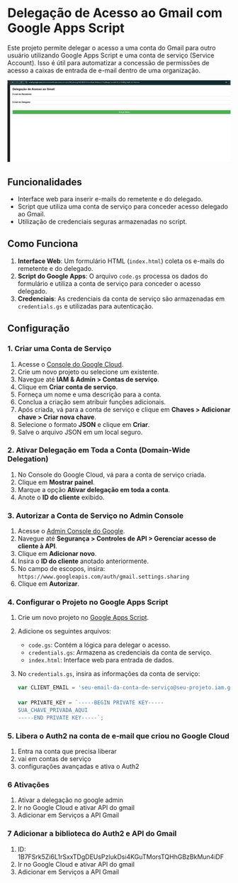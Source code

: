 # Delegação de Acesso ao Gmail com Google Apps Script

Este projeto permite delegar o acesso a uma conta do Gmail para outro usuário utilizando Google Apps Script e uma conta de serviço (Service Account). Isso é útil para automatizar a concessão de permissões de acesso a caixas de entrada de e-mail dentro de uma organização.

![alt text](image.png)

## Funcionalidades

- Interface web para inserir e-mails do remetente e do delegado.
- Script que utiliza uma conta de serviço para conceder acesso delegado ao Gmail.
- Utilização de credenciais seguras armazenadas no script.

## Como Funciona

1. **Interface Web**: Um formulário HTML (`index.html`) coleta os e-mails do remetente e do delegado.
2. **Script do Google Apps**: O arquivo `code.gs` processa os dados do formulário e utiliza a conta de serviço para conceder o acesso delegado.
3. **Credenciais**: As credenciais da conta de serviço são armazenadas em `credentials.gs` e utilizadas para autenticação.

## Configuração

### 1. Criar uma Conta de Serviço

1. Acesse o [Console do Google Cloud](https://console.cloud.google.com/).
2. Crie um novo projeto ou selecione um existente.
3. Navegue até **IAM & Admin > Contas de serviço**.
4. Clique em **Criar conta de serviço**.
5. Forneça um nome e uma descrição para a conta.
6. Conclua a criação sem atribuir funções adicionais.
7. Após criada, vá para a conta de serviço e clique em **Chaves > Adicionar chave > Criar nova chave**.
8. Selecione o formato **JSON** e clique em **Criar**.
9. Salve o arquivo JSON em um local seguro.

### 2. Ativar Delegação em Toda a Conta (Domain-Wide Delegation)

1. No Console do Google Cloud, vá para a conta de serviço criada.
2. Clique em **Mostrar painel**.
3. Marque a opção **Ativar delegação em toda a conta**.
4. Anote o **ID do cliente** exibido.

### 3. Autorizar a Conta de Serviço no Admin Console

1. Acesse o [Admin Console do Google](https://admin.google.com/).
2. Navegue até **Segurança > Controles de API > Gerenciar acesso de cliente à API**.
3. Clique em **Adicionar novo**.
4. Insira o **ID do cliente** anotado anteriormente.
5. No campo de escopos, insira: `https://www.googleapis.com/auth/gmail.settings.sharing`
6. Clique em **Autorizar**.



### 4. Configurar o Projeto no Google Apps Script

1. Crie um novo projeto no [Google Apps Script](https://script.google.com/).
2. Adicione os seguintes arquivos:
   - `code.gs`: Contém a lógica para delegar o acesso.
   - `credentials.gs`: Armazena as credenciais da conta de serviço.
   - `index.html`: Interface web para entrada de dados.
3. No `credentials.gs`, insira as informações da conta de serviço:

   ```javascript
   var CLIENT_EMAIL = 'seu-email-da-conta-de-serviço@seu-projeto.iam.gserviceaccount.com';

   var PRIVATE_KEY = `-----BEGIN PRIVATE KEY-----
   SUA_CHAVE_PRIVADA_AQUI
   -----END PRIVATE KEY-----`;
   
### 5. Libera o Auth2 na conta de e-mail que criou no Google Cloud 
 1. Entra na conta que precisa liberar
 2. vai em contas de serviço
 3. configurações avançadas e ativa o Auth2


### 6 Ativações 

1. Ativar a delegação no google admin
2. Ir no Google Cloud e ativar API do gmail
3. Adicionar em Serviços a API Gmail


### 7 Adicionar a biblioteca do Auth2 e API do Gmail

1. ID: 1B7FSrk5Zi6L1rSxxTDgDEUsPzlukDsi4KGuTMorsTQHhGBzBkMun4iDF
2. Ir no Google Cloud e ativar API do gmail
3. Adicionar em Serviços a API Gmail
